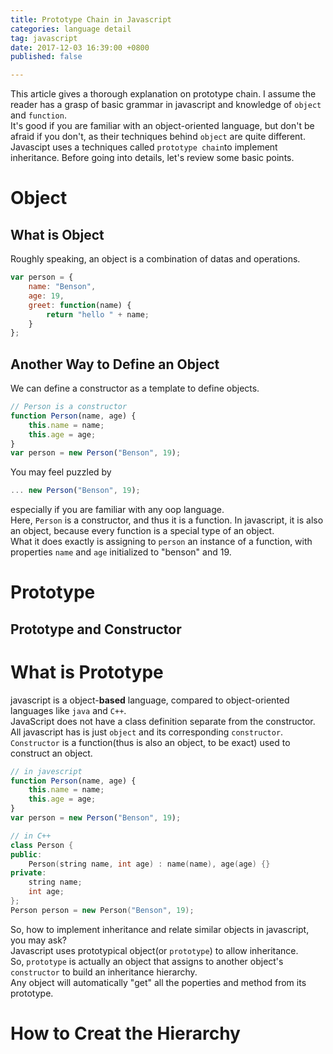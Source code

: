 ```yaml
---
title: Prototype Chain in Javascript
categories: language detail
tag: javascript
date: 2017-12-03 16:39:00 +0800
published: false

---
```

This article gives a thorough explanation on prototype chain. I assume the reader has a grasp of basic grammar in javascript and knowledge of `object` and `function`.   
It's good if you are familiar with an object-oriented language, but don't be afraid if you don't, as their techniques behind `object` are quite different.  
Javascipt uses a techniques called `prototype chain`to implement inheritance. Before going into details, let's review some basic points.

# Object
## What is Object
Roughly speaking, an object is a combination of datas and operations.  
```js
var person = {
    name: "Benson",
    age: 19,
    greet: function(name) {
        return "hello " + name;
    }
};
```
## Another Way to Define an Object
We can define a constructor as a template to define objects.
```js
// Person is a constructor
function Person(name, age) {
    this.name = name;
    this.age = age;
}
var person = new Person("Benson", 19);
```
You may feel puzzled by
```js
... new Person("Benson", 19);
```
especially if you are familiar with any oop language.  
Here, `Person` is a constructor, and thus it is a function. In javascript, it is also an object, because every function is a special type of an object.  
What it does exactly is assigning to `person` an instance of a function, with properties `name` and `age` initialized to "benson" and 19.  
# Prototype
## Prototype and Constructor

# What is Prototype
javascript is a object-**based** language, compared to object-oriented languages like `java` and `C++`.  
JavaScript does not have a class definition separate from the constructor. All javascript has is just `object` and its corresponding `constructor`.  
`Constructor` is a function(thus is also an object, to be exact) used to construct an object. 
```js
// in javescript
function Person(name, age) {
    this.name = name;
    this.age = age;
}
var person = new Person("Benson", 19);
```
``` cpp
// in C++
class Person {
public:
    Person(string name, int age) : name(name), age(age) {}
private:
    string name;
    int age;
};
Person person = new Person("Benson", 19);
```
So, how to implement inheritance and relate similar objects in javascript, you may ask?  
Javascript uses prototypical object(or `prototype`) to allow inheritance.  
So, `prototype` is actually an object that assigns to another object's `constructor` to build an inheritance hierarchy.  
Any object will automatically "get" all the poperties and method from its prototype.
# How to Creat the Hierarchy

